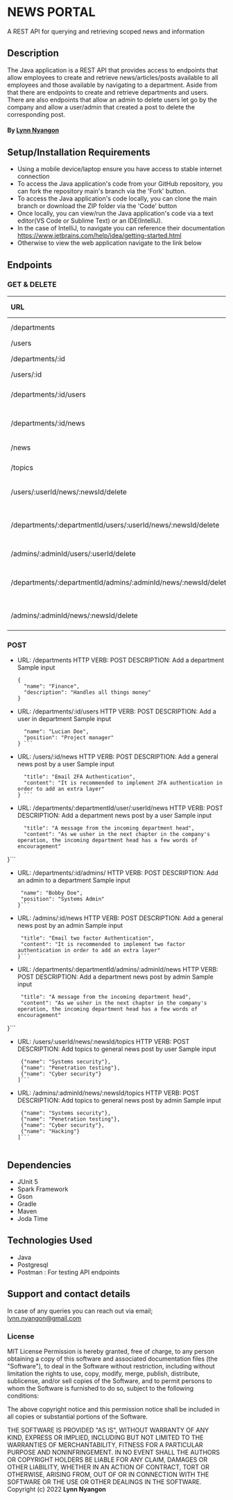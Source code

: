# NEWS PORTAL
A REST API for querying and retrieving scoped news and information

## Description
The Java application is a REST API that provides access to endpoints that allow employees to create and retrieve news/articles/posts available to all employees and those available by navigating to a department. Aside from that there are endpoints to create and retrieve departments and users. There are also endpoints that allow an admin to delete users let go by the company and allow a user/admin that created a post to delete the corresponding post.

#### By **[Lynn Nyangon](https://github.com/AnnaL001)**

## Setup/Installation Requirements

- Using a mobile device/laptop ensure you have access to stable internet connection
- To access the Java application's code from your GitHub repository, you can fork the repository main's branch via the 'Fork' button.
- To access the Java application's code locally, you can clone the main branch or download the ZIP folder via the 'Code' button
- Once locally, you can view/run the Java application's code via a text editor(VS Code or Sublime Text) or an IDE(IntelliJ).
- In the case of IntelliJ, to navigate you can reference their documentation https://www.jetbrains.com/help/idea/getting-started.html
- Otherwise to view the web application navigate to the link below <br>

## Endpoints
### GET & DELETE
| **URL**                              | **HTTP VERB**       | **DESCRIPTION**                      |
|:--------------------------------------|:--------------------|:-------------------------------------|
| /departments                         | GET                | Retrieve departments                  |    
| /users                               | GET                | Retrieve users                        |
| /departments/:id                     | GET                | Retrieve a department                 |
| /users/:id                           | GET                | Retrieve a user                       |
| /departments/:id/users              | GET                | Retrieve users/employees in a department |
| /departments/:id/news               | GET               | Retrieve news associated with a department |
| /news                               | GET               | Retrieve general news                   |
| /topics                             | GET               | Retrieve news topics                    |
| /users/:userId/news/:newsId/delete  | DELETE            | Delete general news post by owner (user) |
| /departments/:departmentId/users/:userId/news/:newsId/delete | DELETE     | Delete department news post by owner(user)|
| /admins/:adminId/users/:userId/delete | DELETE  | Delete user by admin |
| /departments/:departmentId/admins/:adminId/news/:newsId/delete | DELETE | Delete department news post by owner(admin) |
| /admins/:adminId/news/:newsId/delete | DELETE | Delete general news post by owner (admin) |
### POST
* URL: /departments
  HTTP VERB: POST
  DESCRIPTION: Add a department
  Sample input
  ``` 
  {
    "name": "Finance",
    "description": "Handles all things money"
  } 
  ```

* URL: /departments/:id/users
  HTTP VERB: POST
  DESCRIPTION: Add a user in department
  Sample input
  ``` {
    "name": "Lucian Doe",
    "position": "Project manager"
  } ```
  
* URL: /users/:id/news
  HTTP VERB: POST
  DESCRIPTION: Add a general news post by a user
  Sample input
  ``` {
    "title": "Email 2FA Authentication",
    "content": "It is recommended to implement 2FA authentication in order to add an extra layer"
  } ```
  
* URL: /departments/:departmentId/user/:userId/news
  HTTP VERB: POST
  DESCRIPTION: Add a department news post by a user
  Sample input
  ```{
    "title": "A message from the incoming department head",
    "content": "As we usher in the next chapter in the company's operation, the incoming department head has a few words of encouragement"
 }```
 
 * URL: /departments/:id/admins/
   HTTP VERB: POST
   DESCRIPTION: Add an admin to a department
   Sample input 
   ```{
    "name": "Bobby Doe",
    "position": "Systems Admin"
   }```
   
 * URL: /admins/:id/news
   HTTP VERB: POST
   DESCRIPTION: Add a general news post by an admin
   Sample input 
   ```{
    "title": "Email two factor Authentication",
    "content": "It is recommended to implement two factor authentication in order to add an extra layer"
   }```
   
 * URL: /departments/:departmentId/admins/:adminId/news
   HTTP VERB: POST
   DESCRIPTION: Add a department news post by admin
   Sample input
   ```{
    "title": "A message from the incoming department head",
    "content": "As we usher in the next chapter in the company's operation, the incoming department head has a few words of encouragement"
  }```
  
  * URL: /users/:userId/news/:newsId/topics
    HTTP VERB: POST
    DESCRIPTION: Add topics to general news post by user
    Sample input
    ```[
     {"name": "Systems security"},
     {"name": "Penetration testing"},
     {"name": "Cyber security"}
    ]```
    
  * URL: /admins/:adminId/news/:newsId/topics
    HTTP VERB: POST
    DESCRIPTION: Add topics to general news post by admin
    Sample input
    ```[
     {"name": "Systems security"},
     {"name": "Penetration testing"},
     {"name": "Cyber security"},
     {"name": "Hacking"}
    ]```
    

## Dependencies

- JUnit 5 
- Spark Framework
- Gson
- Gradle
- Maven
- Joda Time

## Technologies Used
- Java 
- Postgresql
- Postman : For testing API endpoints

## Support and contact details

In case of any queries you can reach out via email; lynn.nyangon@gmail.com

### License

MIT License
Permission is hereby granted, free of charge, to any person obtaining a copy
of this software and associated documentation files (the "Software"), to deal
in the Software without restriction, including without limitation the rights
to use, copy, modify, merge, publish, distribute, sublicense, and/or sell
copies of the Software, and to permit persons to whom the Software is
furnished to do so, subject to the following conditions:

The above copyright notice and this permission notice shall be included in all
copies or substantial portions of the Software.

THE SOFTWARE IS PROVIDED "AS IS", WITHOUT WARRANTY OF ANY KIND, EXPRESS OR
IMPLIED, INCLUDING BUT NOT LIMITED TO THE WARRANTIES OF MERCHANTABILITY,
FITNESS FOR A PARTICULAR PURPOSE AND NONINFRINGEMENT. IN NO EVENT SHALL THE
AUTHORS OR COPYRIGHT HOLDERS BE LIABLE FOR ANY CLAIM, DAMAGES OR OTHER
LIABILITY, WHETHER IN AN ACTION OF CONTRACT, TORT OR OTHERWISE, ARISING FROM,
OUT OF OR IN CONNECTION WITH THE SOFTWARE OR THE USE OR OTHER DEALINGS IN THE
SOFTWARE.<br>
Copyright (c) 2022 **Lynn Nyangon**

